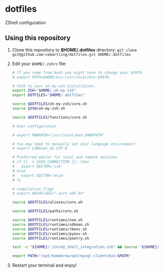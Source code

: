 # dotfiles
ZShell configuration

## Using this repository

1. Clone this repository to **$HOME/.dotfiles** directory: `git clone git@github.com:cebartling/dotfiles.git $HOME/.dotfiles`
1. Edit your `$HOME/.zshrc` file:

    ```zsh
    # If you come from bash you might have to change your $PATH.
    # export PATH=$HOME/bin:/usr/local/bin:$PATH

    # Path to your oh-my-zsh installation.
    export ZSH="$HOME/.oh-my-zsh"
    export DOTFILES="$HOME/.dotfiles"

    source $DOTFILES/oh-my-zsh/core.sh
    source $ZSH/oh-my-zsh.sh

    source $DOTFILES/functions/core.sh

    # User configuration

    # export MANPATH="/usr/local/man:$MANPATH"

    # You may need to manually set your language environment
    # export LANG=en_US.UTF-8

    # Preferred editor for local and remote sessions
    # if [[ -n $SSH_CONNECTION ]]; then
    #   export EDITOR='vim'
    # else
    #   export EDITOR='mvim'
    # fi

    # Compilation flags
    # export ARCHFLAGS="-arch x86_64"

    source $DOTFILES/aliases/core.sh

    source $DOTFILES/paths/core.sh

    source $DOTFILES/runtimes/nvm.sh
    source $DOTFILES/runtimes/sdkman.sh
    source $DOTFILES/runtimes/rbenv.sh
    source $DOTFILES/runtimes/pyenv.sh
    source $DOTFILES/runtimes/poetry.sh

    test -e "${HOME}/.iterm2_shell_integration.zsh" && source "${HOME}/.iterm2_shell_integration.zsh"

    export PATH="/opt/homebrew/opt/mysql-client/bin:$PATH"

    ```
1. Restart your terminal and enjoy!
